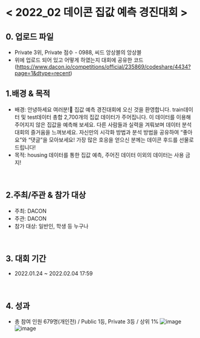 
# < 2022_02 데이콘 집값 예측 경진대회 >
 
## 0. 업로드 파일
 - Private 3위, Private 점수 - 0988, 씨드 앙상블의 앙상블
 - 위에 업로드 되어 있고 어떻게 하였는지 대회에 공유한 코드 (https://www.dacon.io/competitions/official/235869/codeshare/4434?page=1&dtype=recent)


## 1.배경 & 목적
 - 배경: 안녕하세요 여러분!🙌 집값 예측 경진대회에 오신 것을 환영합니다. train데이터 및 test데이터 총합 2,700개의 집값 데이터가 주어집니다. 이 데이터를 이용해 주어지지 않은 집값을 예측해 보세요. 다른 사람들과 실력을 겨뤄보며 데이터 분석 대회의 즐거움을 느껴보세요. 자신만의 시각화 방법과 분석 방법을 공유하여 “좋아요”와 “댓글”을 모아보세요! 가장 많은 호응을 얻으신 분께는 데이콘 후드를 선물로 드립니다!
 - 목적:  housing 데이터를 통한 집값 예측, 주어진 데이터 이외의 데이터는 사용 금지!
<br>

## 2.주최/주관 & 참가 대상  
 - 주최: DACON
 - 주관: DACON 
 - 참가 대상: 일반인, 학생 등 누구나
<br>

## 3. 대회 기간
 -  2022.01.24 ~ 2022.02.04 17:59
<br>

## 4. 성과
 - 총 참여 인원 679명(개인전) / Public 1등, Private 3등 / 상위 1%
![image](https://user-images.githubusercontent.com/55688416/152961782-52c86e49-0d8b-44cb-9278-df6312f6ba4f.png)
![image](https://user-images.githubusercontent.com/55688416/152961855-213b88e9-1128-4842-b887-75e843a7a8e1.png)
<br>

